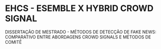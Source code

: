 # EHCS - ESEMBLE X HYBRID CROWD SIGNAL
DISSERTAÇÃO DE MESTRADO - MÉTODOS DE DETECÇÃO DE FAKE NEWS: COMPARATIVO ENTRE  ABORDAGENS CROWD SIGNALS E MÉTODOS DE COMITÊ
